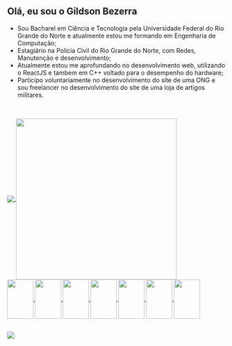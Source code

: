 ## Olá, eu sou o Gildson Bezerra

* Sou Bacharel em Ciência e Tecnologia pela Universidade Federal do Rio Grande do Norte e atualmente estou me formando em Engenharia de Computação;
* Estagiário na Policia Civil do Rio Grande do Norte, com Redes, Manutenção e desenvolvimento;
* Atualmente estou me aprofundando no desenvolvimento web, utilizando o ReactJS e tambem em C++ voltado para o desempenho do hardware;
* Participo voluntariamente no desenvolvimento do site de uma ONG e sou freelancer no desenvolvimento do site de uma loja de artigos militares.

##

<br>
<div>
  <a href="https://github.com/Gildson">
    <img align="center" height="auto" width="auto" src="https://github-readme-stats.vercel.app/api?username=Gildson&show_icons=true&theme=dark&include_all_commits=true&count_private=true"/>
    <img align="center" height="auto" width="370" src="https://github-readme-stats.vercel.app/api/top-langs/?username=Gildson&layout=compact&langs_count=16&theme=dark"/>
</div>
  
  <div style="display: inline_block">
    <img align="center" height="90" width="60" src="https://cdn.jsdelivr.net/gh/devicons/devicon/icons/arduino/arduino-plain-wordmark.svg" />
    <img align="center" height="90" width="60" src="https://cdn.jsdelivr.net/gh/devicons/devicon/icons/cplusplus/cplusplus-original.svg" />
    <img align="center" height="90" width="60" src="https://cdn.jsdelivr.net/gh/devicons/devicon/icons/css3/css3-original.svg" />
    <img align="center" height="90" width="60" src="https://cdn.jsdelivr.net/gh/devicons/devicon/icons/html5/html5-original.svg" />
    <img align="center" height="90" width="60" src="https://cdn.jsdelivr.net/gh/devicons/devicon/icons/javascript/javascript-original.svg" />
    <img align="center" height="90" width="60" src="https://cdn.jsdelivr.net/gh/devicons/devicon/icons/nodejs/nodejs-original-wordmark.svg" />
    <img align="center" height="90" width="60" src="https://cdn.jsdelivr.net/gh/devicons/devicon/icons/react/react-original-wordmark.svg" />
  </div>
  
  ##
  
  <div>
    <a href="https://www.linkedin.com/in/gildsonbsantos/" target="_blank"><img src="https://img.shields.io/badge/-LinkedIn-%230077B5?style=for-the-badge&logo=linkedin&logoColor=white" target="_blank"></a>
  </div>
